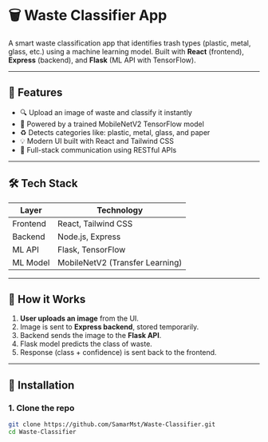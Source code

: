 # 🗑️ Waste Classifier App

A smart waste classification app that identifies trash types (plastic, metal, glass, etc.) using a machine learning model. Built with **React** (frontend), **Express** (backend), and **Flask** (ML API with TensorFlow).

---

## 🌟 Features

- 🔍 Upload an image of waste and classify it instantly
- 🧠 Powered by a trained MobileNetV2 TensorFlow model
- ♻️ Detects categories like: plastic, metal, glass, and paper
- 💡 Modern UI built with React and Tailwind CSS
- 🔄 Full-stack communication using RESTful APIs

---

## 🛠️ Tech Stack

| Layer     | Technology      |
|-----------|------------------|
| Frontend  | React, Tailwind CSS |
| Backend   | Node.js, Express  |
| ML API    | Flask, TensorFlow |
| ML Model  | MobileNetV2 (Transfer Learning) |

---

## 🧪 How it Works

1. **User uploads an image** from the UI.
2. Image is sent to **Express backend**, stored temporarily.
3. Backend sends the image to the **Flask API**.
4. Flask model predicts the class of waste.
5. Response (class + confidence) is sent back to the frontend.

---

## 🚀 Installation

### 1. Clone the repo

```bash
git clone https://github.com/SamarMst/Waste-Classifier.git
cd Waste-Classifier
